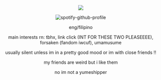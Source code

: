 <div align="center">

![](https://komarev.com/ghpvc/?username=weather-girl&label=trust+value&color=5d7d45)
  
![spotify-github-profile](https://spotify-github-profile.kittinanx.com/api/view?uid=0peo08kixd2cq5azcvpkxhvb5&cover_image=true&theme=natemoo-re&show_offline=false&background_color=121212&interchange=false&bar_color=76ade8&bar_color_cover=false)

eng/filipino

main interests rn: tbhx, link click (INT FOR THESE TWO PLEASEEEE), forsaken (fandom iwcuf), umamusume

usually silent unless im in a pretty good mood or im with close friends !!

my friends are weird but i like them

no im not a yumeshipper
</div>
